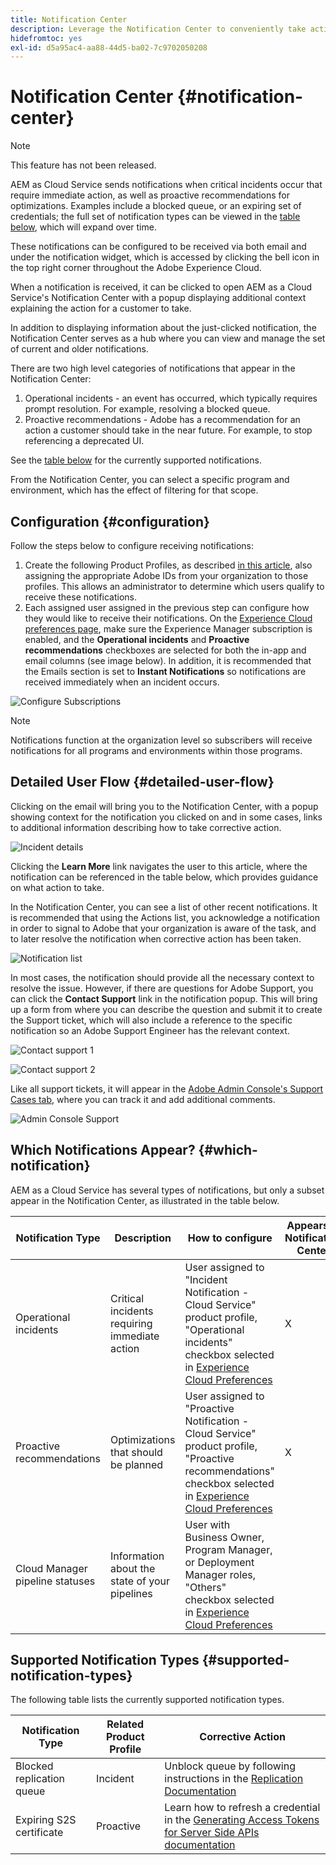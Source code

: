 ```yaml
---
title: Notification Center
description: Leverage the Notification Center to conveniently take action on incidents and other important information
hidefromtoc: yes
exl-id: d5a95ac4-aa88-44d5-ba02-7c9702050208
---
```

# Notification Center {#notification-center}

>[!NOTE]
>This feature has not been released.

AEM as Cloud Service sends notifications when critical incidents occur that require immediate action, as well as proactive recommendations for optimizations. Examples include a blocked queue, or an expiring set of credentials; the full set of notification types can be viewed in the [table below](#supported-notification-types), which will expand over time.

These notifications can be configured to be received via both email and under the notification widget, which is accessed by clicking the bell icon in the top right corner throughout the Adobe Experience Cloud.

When a notification is received, it can be clicked to open AEM as a Cloud Service's Notification Center with a popup displaying additional context explaining the action for a customer to take.

In addition to displaying information about the just-clicked notification, the Notification Center serves as a hub where you can view and manage the set of current and older notifications. <!-- It can be accessed directly at the url TBD (Alexandru: I'm intentionally keeping it TBD for now so customers don't find it) -->

There are two high level categories of notifications that appear in the Notification Center:

1. Operational incidents - an event has occurred, which typically requires prompt resolution. For example, resolving a blocked queue.
1. Proactive recommendations - Adobe has a recommendation for an action a customer should take in the near future. For example, to stop referencing a deprecated UI.

See the [table below](#supported-notification-types) for the currently supported notifications.

From the Notification Center, you can select a specific program and environment, which has the effect of filtering for that scope.

## Configuration {#configuration}

Follow the steps below to configure receiving notifications:

1. Create the following Product Profiles, as described [in this article](/help/journey-onboarding/notification-profiles.md), also assigning the appropriate Adobe IDs from your organization to those profiles. This allows an administrator to determine which users qualify to receive these notifications.
1. Each assigned user assigned in the previous step can configure how they would like to receive their notifications. On the [Experience Cloud preferences page](https://experience.adobe.com/preferences/notification-section), make sure the Experience Manager subscription is enabled, and the **Operational incidents** and **Proactive recommendations** checkboxes are selected for both the in-app and email columns (see image below). In addition, it is recommended that the Emails section is set to **Instant Notifications** so notifications are received immediately when an incident occurs.

![Configure Subscriptions](/help/operations/assets/configure-subscriptions.png)

>[!NOTE]
>Notifications function at the organization level so subscribers will receive notifications for all programs and environments within those programs.

## Detailed User Flow {#detailed-user-flow}

Clicking on the email will bring you to the Notification Center, with a popup showing context for the notification you clicked on and in some cases, links to additional information describing how to take corrective action.

![Incident details](/help/operations/assets/incident-details.png)

Clicking the **Learn More** link navigates the user to this article, where the notification can be referenced in the table below, which provides guidance on what action to take.

In the Notification Center, you can see a list of other recent notifications. It is recommended that using the Actions list, you acknowledge a notification in order to signal to Adobe that your organization is aware of the task, and to later resolve the notification when corrective action has been taken.

![Notification list](/help/operations/assets/notification-list.png)

In most cases, the notification should provide all the necessary context to resolve the issue. However, if there are questions for Adobe Support, you can click the **Contact Support** link in the notification popup. This will bring up a form from where you can describe the question and submit it to create the Support ticket, which will also include a reference to the specific notification so an Adobe Support Engineer has the relevant context.

![Contact support 1](/help/operations/assets/contact-support1.png)

![Contact support 2](/help/operations/assets/contact-support2.png)

Like all support tickets, it will appear in the [Adobe Admin Console's Support Cases tab](https://helpx.adobe.com/enterprise/using/support-for-enterprise.html), where you can track it and add additional comments.

![Admin Console Support](/help/operations/assets/admin-console-support.png)

## Which Notifications Appear? {#which-notification}

AEM as a Cloud Service has several types of notifications, but only a subset appear in the Notification Center, as illustrated in the table below.

| Notification Type  | Description  | How to configure  | Appears in Notification Center | 
|---|---|---|---|
| Operational incidents  | Critical incidents requiring immediate action  | User assigned to "Incident Notification - Cloud Service" product profile, "Operational incidents" checkbox selected in [Experience Cloud Preferences](https://experience.adobe.com/preferences)|  X |
| Proactive recommendations  | Optimizations that should be planned  | User assigned to "Proactive Notification - Cloud Service" product profile, "Proactive recommendations" checkbox selected in [Experience Cloud Preferences](https://experience.adobe.com/preferences)|  X |
| Cloud Manager pipeline statuses  | Information about the state of your pipelines  | User with Business Owner, Program Manager, or Deployment Manager roles, "Others" checkbox selected in [Experience Cloud Preferences](https://experience.adobe.com/preferences)|   |

## Supported Notification Types {#supported-notification-types}

The following table  lists the currently supported notification types.

| Notification Type  | Related Product Profile  | Corrective Action |
|---|---|---|
| Blocked replication queue  | Incident  | Unblock queue by following instructions in the [Replication Documentation](/help/operations/replication.md#troubleshooting)  |
| Expiring S2S certificate  | Proactive  | Learn how to refresh a credential in the [Generating Access Tokens for Server Side APIs documentation](/help/implementing/developing/introduction/generating-access-tokens-for-server-side-apis.md#refresh-credentials)  |

